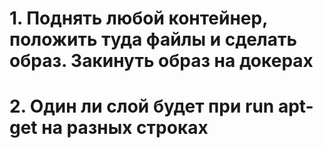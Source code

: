 # 1. Поднять любой контейнер, положить туда файлы и сделать образ. Закинуть образ на докерах




# 2. Один ли слой будет при run apt-get на разных строках
